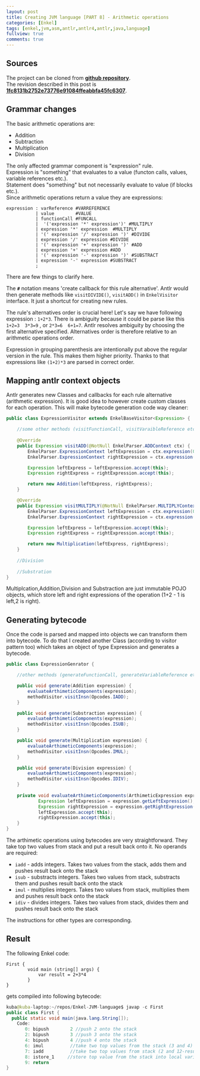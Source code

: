 ```yaml
---
layout: post
title: Creating JVM language [PART 8] - Arithmetic operations
categories: [Enkel]
tags: [enkel,jvm,asm,antlr,antlr4,antlr,java,language]
fullview: true
comments: true
---
```

## Sources

The project can be cloned from **[github repository](https://github.com/JakubDziworski/Enkel-JVM-language)**.  
The revision described in this post is **[1fc8131b2752e73776e91084ffeabbfa45fc6307](https://github.com/JakubDziworski/Enkel-JVM-language/tree/1fc8131b2752e73776e91084ffeabbfa45fc6307)**.

## Grammar changes
The basic arithmetic operations are:
 
 * Addition
 * Subtraction
 * Multiplication
 * Division

The only affected grammar component is "expression" rule.  
Expression is "something" that evaluates to a value (functon calls, values, variable references etc.).   
Statement does "something" but not necessarily evaluate to value (if blocks etc.).  
Since arithmetic operations return a value they are expressions:

```antlr
expression : varReference #VARREFERENCE
           | value        #VALUE
           | functionCall #FUNCALL
           |  '('expression '*' expression')' #MULTIPLY
           | expression '*' expression  #MULTIPLY
           | '(' expression '/' expression ')' #DIVIDE
           | expression '/' expression #DIVIDE
           | '(' expression '+' expression ')' #ADD
           | expression '+' expression #ADD
           | '(' expression '-' expression ')' #SUBSTRACT
           | expression '-' expression #SUBSTRACT
           ;
```

There are few things to clarify here.

The **```#```** notation means 'create callback for this rule alternative'.
Antlr would then generate methods like ```visitDIVIDE()```, ```visitADD()``` in ```EnkelVisitor``` interface.
It just a shortcut for creating new rules.

The rule's alternatives order is crucial here! Let's say we have following expression : ```1+2*3```.
There is ambiguity because it could be parse like this ```1+2=3  3*3=9```  , or ```2*3=6  6+1=7```.
Antlr resolves ambiguity by choosing the first alternative specified. Alternatives
order is therefore relative to an arithmetic operations order.

Expression in grouping parenthesis are intentionally put above the regular version in the rule.
This makes them higher priority. Thanks to that expressions like ```(1+2)*3``` are parsed in correct order.

## Mapping antlr context objects

Antlr generates new Classes and callbacks for each rule alternative (arithmetic expression).
It is good idea to however create custom classes for each operation. This will
make bytecode generation code way cleaner:

```java
public class ExpressionVisitor extends EnkelBaseVisitor<Expression> {

    //some other methods (visitFunctionCall, visitVaraibleReference etc)
    
    @Override
    public Expression visitADD(@NotNull EnkelParser.ADDContext ctx) {
        EnkelParser.ExpressionContext leftExpression = ctx.expression(0);
        EnkelParser.ExpressionContext rightExpression = ctx.expression(1);

        Expression leftExpress = leftExpression.accept(this);
        Expression rightExpress = rightExpression.accept(this);

        return new Addition(leftExpress, rightExpress);
    }

    @Override
    public Expression visitMULTIPLY(@NotNull EnkelParser.MULTIPLYContext ctx) {
        EnkelParser.ExpressionContext leftExpression = ctx.expression(0);
        EnkelParser.ExpressionContext rightExpression = ctx.expression(1);

        Expression leftExpress = leftExpression.accept(this);
        Expression rightExpress = rightExpression.accept(this);

        return new Multiplication(leftExpress, rightExpress);
    }
    
    //Division
    
    //Substration
}
```

Multiplcation,Addition,Division and Substraction  are just immutable
POJO objects, which store left and right expressions of the operation (1+2 - 1 is left,2 is right).

## Generating bytecode

Once the code is parsed and mapped into objects we can transform them
into bytecode.
To do that I created another Class (according to visitor pattern too) which
takes an object of type Expression and generates a bytecode. 

```java
public class ExpressionGenrator {

    //other methods (generateFunctionCall, generateVariableReference etc.)

    public void generate(Addition expression) {
        evaluateArthimeticComponents(expression);
        methodVisitor.visitInsn(Opcodes.IADD);
    }

    public void generate(Substraction expression) {
        evaluateArthimeticComponents(expression);
        methodVisitor.visitInsn(Opcodes.ISUB);
    }

    public void generate(Multiplication expression) {
        evaluateArthimeticComponents(expression);
        methodVisitor.visitInsn(Opcodes.IMUL);
    }

    public void generate(Division expression) {
        evaluateArthimeticComponents(expression);
        methodVisitor.visitInsn(Opcodes.IDIV);
    }
    
    private void evaluateArthimeticComponents(ArthimeticExpression expression) {
            Expression leftExpression = expression.getLeftExpression();
            Expression rightExpression = expression.getRightExpression();
            leftExpression.accept(this);
            rightExpression.accept(this);
    }
}
```

The arthimetic operations using bytecodes are very straightforward.
They take top two values from stack and  put a result back onto it.
No operands are required:

 * ```iadd``` - adds integers. Takes two values from the stack, adds them and pushes result back onto the stack
 * ```isub``` - substracts integers. Takes two values from stack, substracts them and pushes result back onto the stack
 * ```imul``` - multiplies integers. Takes two values from stack, multiplies them and pushes result back onto the stack
 * ```idiv``` - divides integers. Takes two values from stack, divides them and pushes result back onto the stack

The instructions for other types are corresponding.


## Result

The following Enkel code:

```
First {
        void main (string[] args) {
            var result = 2+3*4
        }
}
```
gets compiled into following bytecode:

```java
kuba@kuba-laptop:~/repos/Enkel-JVM-language$ javap -c First
public class First {
  public static void main(java.lang.String[]);
    Code:
       0: bipush        2 //push 2 onto the stack
       2: bipush        3 //push 3 onto the stack
       4: bipush        4 //push 4 onto the stack
       6: imul          //take two top values from the stack (3 and 4) and multiply them. Put result on stack
       7: iadd          //take two top values from stack (2 and 12-result of imul) and add em. Put result back on stack
       8: istore_1     //store top value from the stack into local variable at index 1 in local variable array of the curennt frame
       9: return
}
```

